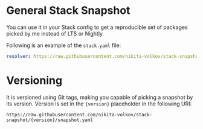 # General Stack Snapshot

You can use it in your Stack config to get a reproducible set of packages picked by me instead of LTS or Nightly.

Following is an example of the `stack.yaml` file:

```yaml
resolver: https://raw.githubusercontent.com/nikita-volkov/stack-snapshot/1/snapshot.yaml
```

# Versioning

It is versioned using Git tags, making you capable of picking a snapshot by its version. Version is set in the `{version}` placeholder in the following URI:

```
https://raw.githubusercontent.com/nikita-volkov/stack-snapshot/{version}/snapshot.yaml
```
